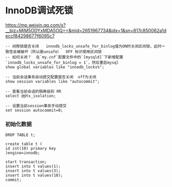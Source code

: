 # InnoDB调试死锁

https://mp.weixin.qq.com/s?__biz=MjM5ODYxMDA5OQ==&mid=2651967734&idx=1&sn=817c850062a1deccf84298677f6095c7

```
-- 间隙锁是否关闭   innodb_locks_unsafe_for_binlog值为ON时关闭区间锁，此时一致性会被破坏（所以是unsafe）  OFF 标识使用区间锁
-- 如何关闭？  在`my.cnf`配置文件中的`[mysqld]`下新增配置`innodb_locks_unsafe_for_binlog = 1`，然后重启mysql
show global variables like "innodb_locks%";

-- 当前会话事务自动提交配置是否关闭  off为关闭
show session variables like "autocommit";

-- 查看当前会话的隔离级别 RR
select @@tx_isolation;

-- 设置当前session事务手动提交
set session autocommit=0;
```

### 初始化数据

```
DROP TABLE t;

create table t (
id int(10) primary key
)engine=innodb;

start transaction;
insert into t values(1);
insert into t values(3);
insert into t values(10);
commit;
```
